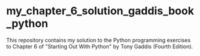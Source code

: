# my_chapter_6_solution_gaddis_book_python
This repository contains my solution to the Python programming exercises to Chapter 6 of "Starting Out With Python" by Tony Gaddis (Fourth Edition).
